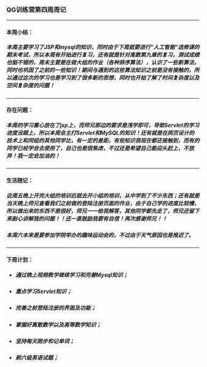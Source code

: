 ###  					QG训练营第四周周记

---

####  本周小结：

##### 	本周主要学习了JSP和mysql的知识，同时由于下周就要进行“人工智能”选修课的期末考试，所以本周有开始进行复习，还有就是针对高数第九章的复习，测试成绩也挺不错的，周末主要是在做大组的作业（各种排序算法），认识了一些新算法，同时也巩固了之前的一些知识！期间与遇到的这些算法知识之前是没有接触的，所以通过这次的学习也是学习到了很多新的思想，同时也开始了解了时间复杂度以及空间复杂度的问题！

----

####  存在问题：

##### 	本周的学习重心放在了jsp上，而师兄那边的要求是浅学即可，导致Servlet的学习进度没跟上，所以本周会主打Servlet和MySQL的知识！还有就是在网页设计的技术上和同组的其他同学比，有一定的差距，有些知识我现在都还接触到，而有的同学已经学会去使用了，自己也是很焦虑，不过还是希望自己能迎头赶上，不放弃！我一定会加油的！

-----

####  生活随记：

 #####  	这周五晚上开完大组的培训后就去开小组的培训，从中学到了不少东西；还有就是当天晚上师兄查看我们之前做的登陆注册页面的作业，由于自己学的进度比较慢，所以做出来的东西不是很好，师兄一一给我解答，其他同学都先走了，师兄还留下来耐心讲解我的问题！！还一直鼓励我要有自信！再次感谢师兄！！

#####  	本周六本来是要参加学院举办的趣味运动会的，不过由于天气原因也是推迟了。

---

####  下周计划：

- ##### 通过晚上视频教学继续学习和完善Mysql知识；

- #####  重点学习Servlet知识；

- #####  完善之前登陆注册的界面及功能；

- #####  掌握好离散数学以及高等数学知识；

- #####  坚持每天跑步和记单词；

- #####  刷六级英语试题；